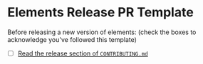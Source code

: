 # Elements Release PR Template

Before releasing a new version of elements: (check the boxes to acknowledge you've followed this template)

- [ ] [Read the release section of `CONTRIBUTING.md`](../blob/main/CONTRIBUTING.md#releasing-elements)
